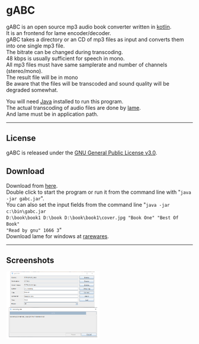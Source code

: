 # gABC
gABC is an open source mp3 audio book converter written in [kotlin](https://kotlinlang.org).<br />
It is an frontend for lame encoder/decoder.<br />
gABC takes a directory or an CD of mp3 files as input and converts them into one single mp3 file.<br />
The bitrate can be changed during transcoding.<br />
48 kbps is usually sufficient for speech in mono.<br />
All mp3 files must have same samplerate and number of channels (stereo/mono).<br />
The result file will be in mono<br />
Be aware that the files will be transcoded and sound quality will be degraded somewhat.<br />

You will need [Java](http://java.com) installed to run this program.<br />
The actual transcoding of audio files are done by [lame](http://lame.sourceforge.net).<br />
And lame must be in application path.<br />

<hr>

## License
gABC is released under the [GNU General Public License v3.0](LICENSE).<br />

## Download
Download from [here](https://github.com/gnuwimp/gabc/releases).<br />
Double click to start the program or run it from the command line with "<code>java -jar gabc.jar</code>".<br />
You can also set the input fields from the command line "<code>java -jar c:\bin\gabc.jar D:\book\book1 D:\book D:\book\book1\cover.jpg "Book One" "Best Of Book" "Read by gnu" 1666 3</code>"<br />
Download lame for windows at [rarewares](https://www.rarewares.org/mp3-lame-bundle.php).<br />

<hr>

## Screenshots
<img src="images/gabc.png" width="50%" height="50%"/>
